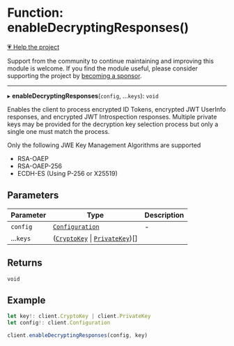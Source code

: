 # Function: enableDecryptingResponses()

[💗 Help the project](https://github.com/sponsors/panva)

Support from the community to continue maintaining and improving this module is welcome. If you find the module useful, please consider supporting the project by [becoming a sponsor](https://github.com/sponsors/panva).

***

▸ **enableDecryptingResponses**(`config`, ...`keys`): `void`

Enables the client to process encrypted ID Tokens, encrypted JWT UserInfo
responses, and encrypted JWT Introspection responses. Multiple private keys
may be provided for the decryption key selection process but only a single
one must match the process.

Only the following JWE Key Management Algorithms are supported

- RSA-OAEP
- RSA-OAEP-256
- ECDH-ES (Using P-256 or X25519)

## Parameters

| Parameter | Type | Description |
| ------ | ------ | ------ |
| `config` | [`Configuration`](../classes/Configuration.md) | - |
| ...`keys` | ([`CryptoKey`](https://developer.mozilla.org/docs/Web/API/CryptoKey) \| [`PrivateKey`](../interfaces/PrivateKey.md))[] |  |

## Returns

`void`

## Example

```ts
let key!: client.CryptoKey | client.PrivateKey
let config!: client.Configuration

client.enableDecryptingResponses(config, key)
```
